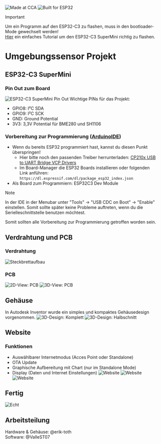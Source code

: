 ![Made at CCA](https://img.shields.io/badge/Made_at-CCA-gray?style=flat&logo=data%3Aimage%2Fpng%3Bbase64%2CiVBORw0KGgoAAAANSUhEUgAAACAAAAAgCAYAAABzenr0AAAABGdBTUEAALGPC%2FxhBQAAACBjSFJNAAB6JgAAgIQAAPoAAACA6AAAdTAAAOpgAAA6mAAAF3CculE8AAAABmJLR0QA%2FwD%2FAP%2BgvaeTAAAAB3RJTUUH5QMECyAmCUODqAAABu5JREFUWMOtl29sk9cVxp9z7%2FvHNglKFfEvTktQSVcUNsUgBZq12%2Bi0QoeAakPbh2pqRQOhXtsRmOikqVBaPqydaJi2BEIS2k6o6lbaqWFFEG3ahGGkpCTZMhidBpgpDinMLBQ7tl%2Ffe88%2BJIATTEhYzzfL5z3P79zz3PPqJdxFdDy%2FCySFq9PeTwGQdO3trE1m8a%2FCk64l7kZcWNLWae8F1mYTa7NRp7M%2FIks6Hc81ThqA7kZcpTJ1rM1WAIGRv4ZIiG3S7%2Bxkpb3JnMSEATqeawRZ0tEpr46NeQnAlDEpQyTEq9Jn109mHBMeARsGK13CzE%2FmEQeAADM%2FabJ6FmvzxZ3A%2Fo4XQUQugx3rQ3Vt%2BpWyx9jwbjDPGVMpSiTWFw6dOlxScrUQgAdwpvi1d%2B%2F%2BBPZ3bIYg6WR1ZoPSXqu3gu79rKqvnaRYD6Lzo8SFqJ1BPYdLZsRL2Uu3spepg5BOfPP3xwWQ44oLy87qVB2z2QpwJcBzeRpF0va17oKBotNgfA2EqyRE7Qz0tBcVXitlpRrA5jtgrobWHjm%2Bzher5%2BnXj52a%2BAiGOx8WNzzK7SCiA4KsMPdn%2B%2B77Q%2FnXmZlm05E%2F%2BwoQ5KxqBJuVOaWGIOQr5PPXQyuv%2BPXf3Bng%2FY9%2FAkGW7ankRsNmS654DsTvBVnrmU3sm%2FsvgKQMcja7C2xW5OlnCEK%2BKqYU7mCVzRb%2F7J3xPcAMGNYOA6F84iM5FQyeyeDhB5hnAFxxm2kGAA6xVi7Atz%2BBtWvXAsw%2BZp7V0nru%2FHvHFwY1qwZmXjXmmaggUXuq9%2F72KxfnTWcAVVcil5Zbvd%2BC0U233g5qI8sOF%2FfsiNXM3jaHgAEAqebW1psmXFdTA9u2nUwmU6eUem3BgnvOCX%2B6u3h6QYRh7gfw4Ei1qCBR2%2FPJ%2FPbBS%2BWlSpkmbXjVxSllkc8yTs980Xca4IcB3HNDXMhwRzwVc6eeWKaUetsY43dc90QoFNJdXV2Qa2tqYFmWnUql6rTWWwCUMPMjV%2FrojPCnuounF0YYZi5A7rB4Rfvn8TmlSplGw7wCwAPMKI%2F7Z0Uupa2e%2BSI2DEF0lKQVPn4lHXsf05ZqrXczczkzV2utPcdxOkOhkJaLqqqcVCq1QWv9cs7Mi65DwEl1F88sjAiij17asOVoaTBVqpRpMMy5bv8SM8rjgZLIDzJrezbJgxES4rfH4qnYBzfFy0ZybWauNsZkXNftpKefeuoVrfVG5FmvRPRvKeXTnuf9qah8DYSgaZ5nWsaI33Q00QHbFs8w8%2BWr%2F3oTtm1%2FQ2v9FjPPzpOelFLWCwxbk5E%2FmJn55o9xcwGAafTFHi8XAFhWV1f%2FRWudZuavAnByuo8KIWpXL%2B7%2F47rHE6VL5hwrX71969lFldEIM3KMeaP7NssS4YTv0QF9bvtCy7JkMpHodV33NHOOMYdjSEq5LRAI%2FFxWVlZqx3E6tdYZZq4G4BBRVEpZu3rRhfaHKijIRu0Cm%2Bc3P7HvTCzu6%2F5vtnQUBBG12ZYIf%2F6fMzHR37BUa%2F1rZq7y%2Bf2RZDLZ7bruP3IghqSU2%2Fx%2B%2F06lVFZ2dXUhFAoZ13U7lVIegBIp5QvfrYq2P1Qhg2xUI8ArARSB%2BeGvBKNn%2BuKB7kEvGGHGXEH0qW2JH16L%2FzMmEx8vNcbsZuYyZn6Amct9Pl8uxAIp5S8DgUC9Uirb3NKSs4hqagDAx8wzW1pbovEjj5WyyTaM2e0AKAqy1v%2Fub4sP98QfnUYEGrzYfclK994QHzUaIQ5YlhV%2BfPnyvkMHD5YR0QCAdHNLy3C1sa6IR74NkChglWgFm%2B%2Fl9w5FSdirmfXJTXvvhRBigdZ6P4%2Fdgjch3vP7%2FWuYOdG0Z8%2Fo%2F%2FIUB5GdBugkgGR%2BfeoFiQGAIISAEGKAiHpv4%2FQhIjpp23aG6NaX7y0AxY98BNYpRVZBPUhuuwWCRBsJ%2B9mLl1OxH7913xIASwYHB%2FstywoLIT4cKy6lfDkQCLyRzmSyu5ua8rR7m4gfWQYI22aV2ADWWwFMGREPd57h2LvHgkuNMU0ASEq5LpFIHJ46dWpQKdVgjFmVI74zq1S2ubk5%2F2FinMiBqAN4IQl708lPue%2Bdo8FRhhu5ts8mk8lDhYWFQaXUDiLqDgQCb4wnfkcAAIhHlgEghwju2wcuX%2FvrQEVetxPRBSnl%2BrNnzx56cN68AgI8Zvb2jCM%2BIYDr8cyaNSCiMs%2Fz2pj5y3mLEf3dcZyVzHy%2Bde%2FeCdWd8HeBEAK2bfcLIfYh%2F%2B1ICiH22bYdE2LiX3xyookjG1P7XPdEnndHcmS312uts9eXzBcKcB2iMhQyPtftzIHIjrj9F0qp7J1m%2Fn8B3ICorDSO43xijLGEEMf9fv8OpZQ3mc6vx%2F8Ajya3h4EmI%2FgAAAAldEVYdGRhdGU6Y3JlYXRlADIwMjEtMDMtMDRUMTE6MzI6MzgrMDE6MDC0gWgyAAAAJXRFWHRkYXRlOm1vZGlmeQAyMDIxLTAzLTA0VDExOjMyOjM4KzAxOjAwxdzQjgAAABl0RVh0U29mdHdhcmUAQWRvYmUgSW1hZ2VSZWFkeXHJZTwAAABXelRYdFJhdyBwcm9maWxlIHR5cGUgaXB0YwAAeJzj8gwIcVYoKMpPy8xJ5VIAAyMLLmMLEyMTS5MUAxMgRIA0w2QDI7NUIMvY1MjEzMQcxAfLgEigSi4A6hcRdPJCNZUAAAAASUVORK5CYII%3D&labelColor=white&color=rgb(167%2C%20197%2C%20111))
![Built for ESP32](https://img.shields.io/badge/Built%20for-ESP32-blue?logo=espressif&logoColor=white)

> [!IMPORTANT]
> Um ein Programm auf den ESP32-C3 zu flashen, muss in den bootloader-Mode gewechselt werden!\
> [Hier](https://www.edgemicrotech.com/esp32-c3-super-mini-arduino-ide-quick-start-guide/) ein einfaches Tutorial um den ESP32-C3 SuperMini richtig zu flashen.

# Umgebungssensor Projekt
## ESP32-C3 SuperMini
### Pin Out zum Board
![ESP32-C3 SuperMini Pin Out](/docs/esp32-c3-supermini_pinout.png)
Wichtige PINs für das Projekt:
- GPIO8: I²C SDA
- GPIO9: I²C SCK
- GND: Ground Potential
- 3V3: 3,3V Potential für BME280 und SH1106
### Vorbereitung zur Programmierung ([ArduinoIDE](https://www.arduino.cc/en/software/))
- Wenn du bereits ESP32 programmiert hast, kannst du diesen Punkt überspringen!
    - Hier bitte noch den passenden Treiber herrunterladen: [CP210x USB to UART Bridge VCP Drivers](https://www.silabs.com/developer-tools/usb-to-uart-bridge-vcp-drivers?tab=downloads)
    - Im Board-Manager die ESP32 Boards installieren oder folgenden Link anführen: `https://dl.espressif.com/dl/package_esp32_index.json`
- Als Board zum Programmiern: ESP32C3 Dev Module

> [!NOTE]
> In der IDE in der Menubar unter "Tools" → "USB CDC on Boot" → "Enable" einstellen. Somit sollte später keine Probleme auftreten, wenn du die Serielleschnittstelle benutzen möchtest.

Somit sollten alle Vorbereitung zur Programmierung getroffen worden sein.

## Verdrahtung und PCB
### Verdrahtung
![Steckbrettaufbau](/docs/Steckplatine.png)
### PCB
![2D-View: PCB](/docs/PCB_2D_View.png)
![3D-View: PCB](/docs/PCB_3D_View.png)

## Gehäuse
In Autodesk Inventor wurde ein simples und kompaktes Gehäusedesign vorgenommen.
![3D-Design: Komplett](/docs/3D-Design_komplett.png)
![3D-Design: Halbschnitt](/docs/3D-Design_halbschnitt.png)

## Website
### Funktionen
- Auswählbarer Internetmodus (Acces Point oder Standalone)
- OTA Update
- Graphische Aufbereitung mit Chart (nur im Standalone Mode)
- Display (Daten und Internet Einstellungen)
![Website](/docs/Website1.png)
![Website](/docs/Website2.png)
![Website](/docs/Website3.png)

## Fertig
![Echt](/docs/Echt.jpg)

## Arbeitsteilung
Hardware & Gehäuse: @erik-toth \
Software: @ValleST07
